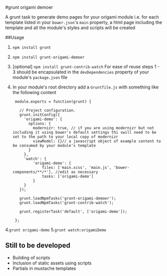 #grunt origami demoer

A grunt task to generate demo pages for your origami module i.e. for each template listed in your `bower.json`'s `main` property, a html page including the template and all the module's styles and scripts will be created

##Usage

1. `npm install grunt`
2. `npm install grunt-origami-demoer`  
3. [optional] `npm install grunt-contrib-watch`
    For ease of reuse steps 1 - 3 should be encapsulated in the `devDependencies` property of your module's `package.json` file

4. In your module's root directory add a `Gruntfile.js` with something like the following content

		module.exports = function(grunt) {

		  // Project configuration.
		  grunt.initConfig({
		    'origami-demo': {
		      options: {
		        modernizr: true, // if you are using modernizr but not including it using bower's default settings thi swill need to be set to the path to your local copy of modernizr
		        viewModel: {}// a javascript object of example content to be consumed by your module's template
		      }
		    },
		    'watch': {
		        'origami-demo': {
	                files: ['main.scss', 'main.js', 'bower-components/**/*'], //edit as necessary
	                tasks: ['origami-demo']
	            }
		    }
		  });

		  grunt.loadNpmTasks('grunt-origami-demoer');
		  grunt.loadNpmTasks('grunt-contrib-watch');

		  grunt.registerTask('default', ['origami-demo']);

		};

4.`grunt origami-demo`
5.`grunt watch:origamiDemo`
        

## Still to be developed
* Building of scripts
* Inclusion of static assets using scripts
* Partials in mustache templates
